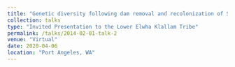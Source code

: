 ```yaml
---
title: "Genetic diversity following dam removal and recolonization of Steelhead in the Elwha River"
collection: talks
type: "Invited Presentation to the Lower Elwha Klallam Tribe"
permalink: /talks/2014-02-01-talk-2
venue: "Virtual"
date: 2020-04-06
location: "Port Angeles, WA"
---
```

